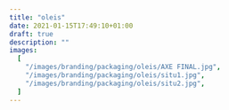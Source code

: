 ```yaml
---
title: "oleis"
date: 2021-01-15T17:49:10+01:00
draft: true
description: ""
images:
  [
    "/images/branding/packaging/oleis/AXE FINAL.jpg",
    "/images/branding/packaging/oleis/situ1.jpg",
    "/images/branding/packaging/oleis/situ2.jpg",
  ]
---
```

